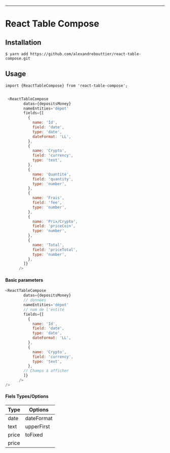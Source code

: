 ---


# React Table Compose


## Installation

```
$ yarn add https://github.com/alexandrebouttier/react-table-compose.git
```
## Usage

`import {ReactTableCompose} from 'react-table-compose';`


```javascript

 <ReactTableCompose
        datas={depositsMoney}
        nameEntities='dépot'
        fields={[
          {
            name: 'Id',
            field: 'date',
            type: 'date',
            dateFormat: 'LL',
          },
          {
            name: 'Crypto',
            field: 'currency',
            type: 'text',
          },
          {
            name: 'Quantité',
            field: 'quantity',
            type: 'number',
          },
          {
            name: 'Frais',
            field: 'fee',
            type: 'number',
          },
          {
            name: 'Prix/Crypto',
            field: 'priceCoin',
            type: 'number',
          },
          {
            name: 'Total',
            field: 'priceTotal',
            type: 'number',
          },
        ]}
      />
```
#### Basic parameters

```javascript
<ReactTableCompose
        datas={depositsMoney}
        // données 
        nameEntities='dépot'
        // nom de l'entité 
        fields={[
          {
            name: 'Id',
            field: 'date',
            type: 'date',
            dateFormat: 'LL',
          },
          {
            name: 'Crypto',
            field: 'currency',
            type: 'text',
          },
        // Champs à afficher
        ]}
      />
/>
```

#### Fiels Types/Options
| Type  | Options |
| ------------- | ------------- |
| date  | dateFormat  |
| text  |  upperFirst |
| price  | toFixed   |
| price  |   |
